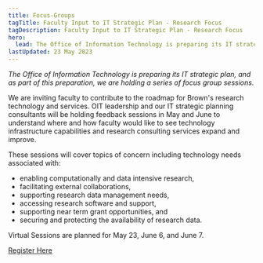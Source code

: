 ```yaml
---
title: Focus-Groups
tagTitle: Faculty Input to IT Strategic Plan - Research Focus 
tagDescription: Faculty Input to IT Strategic Plan - Research Focus 
hero:
  lead: The Office of Information Technology is preparing its IT strategic plan, and as part of this preparation, we are holding a series of focus group sessions. 
lastUpdated: 23 May 2023
---
```


*The Office of Information Technology is preparing its IT strategic plan, and as part of this preparation, we are holding a series of focus group sessions.*

We are inviting faculty to contribute to the roadmap for Brown's research technology and services. OIT leadership and our IT strategic planning consultants will be holding feedback sessions in May and June to understand where and how faculty would like to see technology infrastructure capabilities and research consulting services expand and improve.

These sessions will cover topics of concern including technology needs associated with:

* enabling computationally and data intensive research,
* facilitating external collaborations,
* supporting research data management needs,
* accessing research software and support,
* supporting near term grant opportunities, and
* securing and protecting the availability of research data.

Virtual Sessions are planned for May 23, June 6, and June 7. 

<a href="https://forms.gle/iXMrprsbDPuYs79u8" class="button is-link">Register Here</a>
